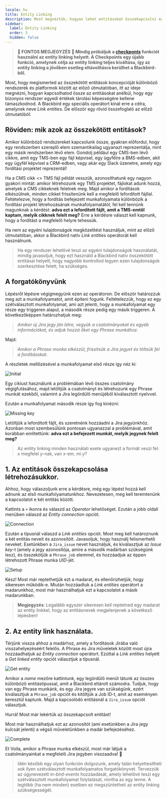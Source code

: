 ```yaml
---
locale: hu
title: Entity Linking
description: Most megnéztük, hogyan lehet entitásokat összekapcsolni egy rendszer képességeivel, lássuk, hogyan építhetünk több madarat átfogó munkafolyamatokat entity linking segítségével.
sidebar:
  label: Entity Linking
  order: 3
  hidden: false
---
```


> **🚨 FONTOS MEGJEGYZÉS 🚨 Mindig próbáljuk a [checkponts](../../concepts/checkpoints/) funkciót használni az entity linking helyett. A Checkpoints egy újabb funkció, amelynek célja az entity linking teljes kiváltása, így az entity linking a jövőben esetleg eltávolításra kerülhet a Blackbird-ből.** 

Most, hogy megismerted az összekötött entitások koncepcióját különböző rendszerek és platformok között az előző útmutatóban, itt az ideje megnézni, hogyan kapcsolhatod össze az entitásokat anélkül, hogy egy bizonyos rendszer egyedi értékek tárolási képességére kellene támaszkodnod. A Blackbird egy speciális operátort kínál erre a célra, amelynek neve _Link entities_. De először egy rövid összefoglaló az előző útmutatóból:

## Röviden: mik azok az összekötött entitások?

Amikor különböző rendszereket kapcsolunk össze, gyakran előfordul, hogy egy rendszerben szereplő elem szemantikailag ugyanazt reprezentálja, mint egy másik rendszerben lévő elem. Gondolj például egy CMS-ben lévő cikkre, amit egy TMS-ben egy fájl képvisel, egy ügyfélre a BMS-edben, akit egy ügyfél képvisel a CRM-edben, vagy akár egy Slack üzenetre, amely egy fordítási projektet reprezentál!

Ha a CMS cikk <> TMS fájl példát vesszük, azonosíthatunk egy nagyon gyakori mintát: amikor létrehozunk egy TMS projektet, fájlokat adunk hozzá, amelyek a CMS cikkeknek felelnek meg. Majd amikor a fordítások elkészülnek, minden cikket frissítenünk kell a megfelelő lefordított fájllal. Feltételezve, hogy a fordítás befejezett munkafolyamata különbözik a fordítási projekt létrehozásának munkafolyamatától, fel kell tennünk magunknak a kérdést: **adva ezt a lefordított fájlt, amit a TMS-emtől kaptam, melyik cikknek felelt meg?** Erre a kérdésre választ kell kapnunk, hogy a fordítást a megfelelő helyre tehessük.

Ha nem az egyéni tulajdonságok megközelítést használjuk, mint az előző útmutatóban, akkor a Blackbird natív _Link entities_ operátorát kell használnunk.

> Ha egy rendszer lehetővé teszi az egyéni tulajdonságok használatát, mindig javasoljuk, hogy ezt használd a Blackbird natív összekötött entitásai helyett, hogy nagyobb kontrollod legyen ezen tulajdonságok szerkesztése felett, ha szükséges.

## A forgatókönyvünk

Lépésről lépésre végigmegyünk ezen az operátoron. De először határozzuk meg azt a munkafolyamatot, amit építeni fogunk. Feltételezzük, hogy ez egy szétválasztott munkafolyamat, ami azt jelenti, hogy a munkafolyamat egy része egy triggeren alapul, a második része pedig egy másik triggeren. A következőképpen határozhatjuk meg:

> _Amikor új Jira jegy jön létre, vegyük a csatolmányokat és egyéb információkat, és adjuk hozzá őket egy Phrase munkához._

Majd:

> _Amikor a Phrase munka elkészül, frissítsük a Jira jegyet és töltsük fel a fordításokat._

A részletek mellőzésével a munkafolyamat első része így néz ki:

![Initial](~/assets/guides/linking/initial.png)

Egy ciklust használunk a problémában lévő összes csatolmány végigfutásához, majd letöltjük a csatolmányt és létrehozunk egy Phrase munkát ezekből, valamint a Jira legördülő menüjéből kiválasztott nyelvvel.

Ezután a munkafolyamat második része így fog kinézni:

![Missing key](~/assets/guides/linking/missing-key.png)

Letöltjük a lefordított fájlt, és szeretnénk hozzáadni a Jira jegyünkhöz. Azonban most szembesülünk pontosan ugyanazzal a problémával, amit korábban említettünk: **adva ezt a befejezett munkát, melyik jegynek felelt meg?**

> Az entity linking minden használati esete ugyanezt a formát veszi fel: _x_ megfelel _y_-nak, van _x_-em, mi _y_?

## 1. Az entitások összekapcsolása létrehozásukkor.

Ahhoz, hogy válaszoljunk erre a kérdésre, még egy lépést hozzá kell adnunk az első munkafolyamatunkhoz. Nevezetesen, meg kell teremtenünk a kapcsolatot e két entitás között.

Kattints a `+` ikonra és válaszd az _Operator_ lehetőséget. Ezután a jobb oldali menüben válaszd az _Entity connection_ opciót.

![Connection](~/assets/guides/linking/connection.png)

Ezután a típusnál válaszd a _Link entities_ opciót. Most meg kell határoznunk a két entitás neveit és azonosítóit. Javasoljuk, hogy használj felismerhető neveket. Esetünkben a `Jira_issue` nevet használjuk, és kiválasztjuk az _Issue key_-t (amely a jegy azonosítója, amire a második madárban szükségünk lesz), és összekötjük a `Phrase_job` elemmel, és hozzáadjuk az éppen létrehozott Phrase munka _UID_-jét.

![Setup](~/assets/guides/linking/setup.png)

Kész! Most már reptethetjük ezt a madarat, és ellenőrizhetjük, hogy sikeresen működik-e. Miután hozzáadtuk a _Link entities_ operátort a madarunkhoz, most már használhatjuk ezt a kapcsolatot a másik madarunkban.

> **Megjegyzés**: Legalább egyszer sikeresen kell reptetned egy madarat az entity linkkel, hogy az entitásnevek megjelenjenek a következő lépésben!

## 2. Az entity link használata.

Térjünk vissza ahhoz a madárhoz, amely a fordítások Jirába való visszahelyezéséért felelős. A Phrase és Jira műveletek között most újra hozzáadhatjuk az _Entity connection_ operátort. Ezúttal a _Link entities_ helyett a _Get linked entity_ opciót választjuk a típusnál.

![Get entity](~/assets/guides/linking/get-entity.png)

Amikor a _name_ mezőre kattintunk, egy legördülő menüt látunk az összes különböző entitástípussal, amit a Blackbird eltárolt számodra. Tudjuk, hogy van egy Phrase munkánk, és egy Jira jegyre van szükségünk, ezért kiválasztjuk a `Phrase_job` opciót és kitöltjük a Job ID-t, amit az eseményen keresztül kaptunk. Majd a kapcsolódó entitásnál a `Jira_issue` opciót választjuk.

Hurrá! Most már lekértük az összekapcsolt entitást!

Most már használhatjuk ezt az azonosítót (ami esetünkben a Jira jegy kulcsát jelenti) a végső műveletünkben a madár befejezéséhez.

![Complete](~/assets/guides/linking/complete.png)

Et Voila, amikor a Phrase munka elkészül, most már látjuk a csatolmányainkat a megfelelő Jira jegyben visszaadva! 🎉

> Idén később egy olyan funkción dolgozunk, amely talán helyettesítheti sok ilyen szétválasztott munkafolyamatos forgatókönyvet. Tervezzük az úgynevezett _in-bird-events_ hozzáadását, amely lehetővé teszi egy szétválasztott munkafolyamat folytatását, mintha az egy lenne. A legtöbb (ha nem minden) esetben ez megszüntetheti az entity linking szükségességét.